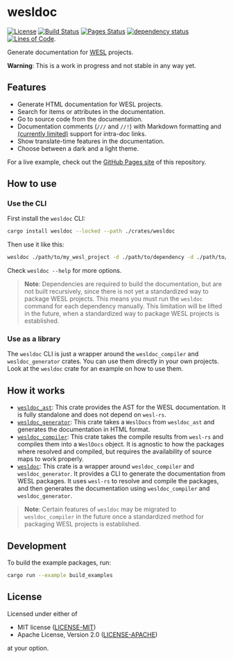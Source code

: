 # wesldoc

[![License](https://img.shields.io/badge/license-MIT%2FApache-blue.svg)](#license)
[![Build Status](https://github.com/jannik4/wesldoc/workflows/CI/badge.svg)](https://github.com/jannik4/wesldoc/actions)
[![Pages Status](https://github.com/jannik4/wesldoc/workflows/pages/badge.svg)](https://github.com/jannik4/wesldoc/actions)
[![dependency status](https://deps.rs/repo/github/jannik4/wesldoc/status.svg?path=crates%2Fwesldoc)](https://deps.rs/repo/github/jannik4/wesldoc?path=crates%2Fwesldoc) <!-- TODO: deps.rs does not support glob members in workspaces, so point to the "top" crate (https://github.com/deps-rs/deps.rs/issues/15) -->
[![Lines of Code](https://tokei.rs/b1/github/jannik4/wesldoc)](https://github.com/jannik4/wesldoc).

Generate documentation for [WESL](https://github.com/wgsl-tooling-wg/wesl-spec) projects.

**Warning**: This is a work in progress and not stable in any way yet.

## Features

- Generate HTML documentation for WESL projects.
- Search for items or attributes in the documentation.
- Go to source code from the documentation.
- Documentation comments (`///` and `//!`) with Markdown formatting and [(currently limited)](https://github.com/jannik4/wesldoc/issues/3) support for intra-doc links.
- Show translate-time features in the documentation.
- Choose between a dark and a light theme.

For a live example, check out the [GitHub Pages site](https://jannik4.github.io/wesldoc/) of this repository.

## How to use

### Use the CLI

First install the `wesldoc` CLI:

```bash
cargo install wesldoc --locked --path ./crates/wesldoc
```

Then use it like this:

```bash
wesldoc ./path/to/my_wesl_project -d ./path/to/dependency -d ./path/to/another_dependency
```

Check `wesldoc --help` for more options.

> **Note**: Dependencies are required to build the documentation, but are not built recursively, since there is not yet a standardized way to package WESL projects. This means you must run the `wesldoc` command for each dependency manually. This limitation will be lifted in the future, when a standardized way to package WESL projects is established.

### Use as a library

The `wesldoc` CLI is just a wrapper around the `wesldoc_compiler` and `wesldoc_generator` crates. You can use them directly in your own projects.
Look at the `wesldoc` crate for an example on how to use them.

## How it works

- [`wesldoc_ast`](crates/wesldoc_ast/): This crate provides the AST for the WESL documentation. It is fully standalone and does not depend on `wesl-rs`.
- [`wesldoc_generator`](crates/wesldoc_generator/): This crate takes a `WeslDocs` from `wesldoc_ast` and generates the documentation in HTML format.
- [`wesldoc_compiler`](crates/wesldoc_compiler/): This crate takes the compile results from `wesl-rs` and compiles them into a `WeslDocs` object. It is agnostic to how the packages where resolved and compiled, but requires the availability of source maps to work properly.
- [`wesldoc`](crates/wesldoc/): This crate is a wrapper around `wesldoc_compiler` and `wesldoc_generator`. It provides a CLI to generate the documentation from WESL packages. It uses `wesl-rs` to resolve and compile the packages, and then generates the documentation using `wesldoc_compiler` and `wesldoc_generator`.

> **Note**: Certain features of `wesldoc` may be migrated to `wesldoc_compiler` in the future once a standardized method for packaging WESL projects is established.

## Development

To build the example packages, run:

```bash
cargo run --example build_examples
```

## License

Licensed under either of

- MIT license ([LICENSE-MIT](LICENSE-MIT))
- Apache License, Version 2.0 ([LICENSE-APACHE](LICENSE-APACHE))

at your option.

